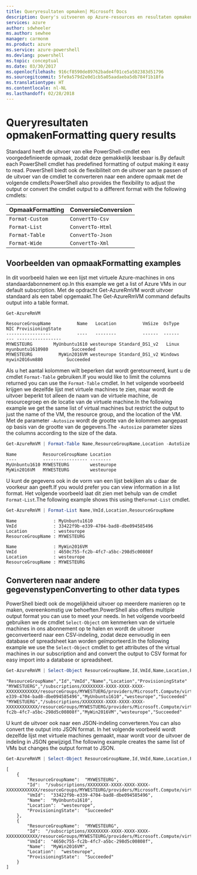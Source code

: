 ```yaml
---
title: Queryresultaten opmaken| Microsoft Docs
description: Query's uitvoeren op Azure-resources en resultaten opmaken.
services: azure
author: sdwheeler
ms.author: sewhee
manager: carmonm
ms.product: azure
ms.service: azure-powershell
ms.devlang: powershell
ms.topic: conceptual
ms.date: 03/30/2017
ms.openlocfilehash: 916cf8590de89762bade4f01ce5a502383d51796
ms.sourcegitcommit: 5fe9a579d2e0d1cb5a05aadaeba5db784f1b18fa
ms.translationtype: HT
ms.contentlocale: nl-NL
ms.lasthandoff: 02/28/2018
---
```

# <a name="formatting-query-results"></a><span data-ttu-id="8f05c-103">Queryresultaten opmaken</span><span class="sxs-lookup"><span data-stu-id="8f05c-103">Formatting query results</span></span>

<span data-ttu-id="8f05c-104">Standaard heeft de uitvoer van elke PowerShell-cmdlet een voorgedefinieerde opmaak, zodat deze gemakkelijk leesbaar is.</span><span class="sxs-lookup"><span data-stu-id="8f05c-104">By default each PowerShell cmdlet has predefined formatting of output making it easy to read.</span></span>  <span data-ttu-id="8f05c-105">PowerShell biedt ook de flexibiliteit om de uitvoer aan te passen of de uitvoer van de cmdlet te converteren naar een andere opmaak met de volgende cmdlets:</span><span class="sxs-lookup"><span data-stu-id="8f05c-105">PowerShell also provides the flexibility to adjust the output or convert the cmdlet output to a different format with the following cmdlets:</span></span>

| <span data-ttu-id="8f05c-106">Opmaak</span><span class="sxs-lookup"><span data-stu-id="8f05c-106">Formatting</span></span>      | <span data-ttu-id="8f05c-107">Conversie</span><span class="sxs-lookup"><span data-stu-id="8f05c-107">Conversion</span></span>       |
|-----------------|------------------|
| `Format-Custom` | `ConvertTo-Csv`  |
| `Format-List`   | `ConvertTo-Html` |
| `Format-Table`  | `ConvertTo-Json` |
| `Format-Wide`   | `ConvertTo-Xml`  |

## <a name="formatting-examples"></a><span data-ttu-id="8f05c-108">Voorbeelden van opmaak</span><span class="sxs-lookup"><span data-stu-id="8f05c-108">Formatting examples</span></span>

<span data-ttu-id="8f05c-109">In dit voorbeeld halen we een lijst met virtuele Azure-machines in ons standaardabonnement op.</span><span class="sxs-lookup"><span data-stu-id="8f05c-109">In this example we get a list of Azure VMs in our default subscription.</span></span>  <span data-ttu-id="8f05c-110">Met de opdracht Get-AzureRmVM wordt uitvoer standaard als een tabel opgemaakt.</span><span class="sxs-lookup"><span data-stu-id="8f05c-110">The Get-AzureRmVM command defaults output into a table format.</span></span>

```powershell
Get-AzureRmVM
```

```
ResourceGroupName          Name   Location          VmSize  OsType              NIC ProvisioningState
-----------------          ----   --------          ------  ------              --- -----------------
MYWESTEURG        MyUnbuntu1610 westeurope Standard_DS1_v2   Linux myunbuntu1610980         Succeeded
MYWESTEURG          MyWin2016VM westeurope Standard_DS1_v2 Windows   mywin2016vm880         Succeeded
```

<span data-ttu-id="8f05c-111">Als u het aantal kolommen wilt beperken dat wordt geretourneerd, kunt u de cmdlet `Format-Table` gebruiken.</span><span class="sxs-lookup"><span data-stu-id="8f05c-111">If you would like to limit the columns returned you can use the `Format-Table` cmdlet.</span></span> <span data-ttu-id="8f05c-112">In het volgende voorbeeld krijgen we dezelfde lijst met virtuele machines te zien, maar wordt de uitvoer beperkt tot alleen de naam van de virtuele machine, de resourcegroep en de locatie van de virtuele machine.</span><span class="sxs-lookup"><span data-stu-id="8f05c-112">In the following example we get the same list of virtual machines but restrict the output to just the name of the VM, the resource group, and the location of the VM.</span></span>  <span data-ttu-id="8f05c-113">Met de parameter `-Autosize` wordt de grootte van de kolommen aangepast op basis van de grootte van de gegevens.</span><span class="sxs-lookup"><span data-stu-id="8f05c-113">The `-Autosize` parameter sizes the columns according to the size of the data.</span></span>

```powershell
Get-AzureRmVM | Format-Table Name,ResourceGroupName,Location -AutoSize
```

```
Name          ResourceGroupName Location
----          ----------------- --------
MyUnbuntu1610 MYWESTEURG        westeurope
MyWin2016VM   MYWESTEURG        westeurope
```

<span data-ttu-id="8f05c-114">U kunt de gegevens ook in de vorm van een lijst bekijken als u daar de voorkeur aan geeft.</span><span class="sxs-lookup"><span data-stu-id="8f05c-114">If you would prefer you can view information in a list format.</span></span> <span data-ttu-id="8f05c-115">Het volgende voorbeeld laat dit zien met behulp van de cmdlet `Format-List`.</span><span class="sxs-lookup"><span data-stu-id="8f05c-115">The following example shows this using the`Format-List` cmdlet.</span></span>

```powershell
Get-AzureRmVM | Format-List Name,VmId,Location,ResourceGroupName
```

```
Name              : MyUnbuntu1610
VmId              : 33422f9b-e339-4704-bad8-dbe094585496
Location          : westeurope
ResourceGroupName : MYWESTEURG

Name              : MyWin2016VM
VmId              : 4650c755-fc2b-4fc7-a5bc-298d5c00808f
Location          : westeurope
ResourceGroupName : MYWESTEURG
```

## <a name="converting-to-other-data-types"></a><span data-ttu-id="8f05c-116">Converteren naar andere gegevenstypen</span><span class="sxs-lookup"><span data-stu-id="8f05c-116">Converting to other data types</span></span>

<span data-ttu-id="8f05c-117">PowerShell biedt ook de mogelijkheid uitvoer op meerdere manieren op te maken, overeenkomstig uw behoeften.</span><span class="sxs-lookup"><span data-stu-id="8f05c-117">PowerShell also offers multiple output format you can use to meet your needs.</span></span>  <span data-ttu-id="8f05c-118">In het volgende voorbeeld gebruiken we de cmdlet `Select-Object` om kenmerken van de virtuele machines in ons abonnement op te halen en wordt de uitvoer geconverteerd naar een CSV-indeling, zodat deze eenvoudig in een database of spreadsheet kan worden geïmporteerd.</span><span class="sxs-lookup"><span data-stu-id="8f05c-118">In the following example we use the `Select-Object` cmdlet to get attributes of the virtual machines in our subscription and and convert the output to CSV format for easy import into a database or spreadsheet.</span></span>

```powershell
Get-AzureRmVM | Select-Object ResourceGroupName,Id,VmId,Name,Location,ProvisioningState | ConvertTo-Csv -NoTypeInformation
```

```
"ResourceGroupName","Id","VmId","Name","Location","ProvisioningState"
"MYWESTUERG","/subscriptions/XXXXXXXX-XXXX-XXXX-XXXX-XXXXXXXXXXXX/resourceGroups/MYWESTUERG/providers/Microsoft.Compute/virtualMachines/MyUnbuntu1610","33422f9b-e339-4704-bad8-dbe094585496","MyUnbuntu1610","westeurope","Succeeded"
"MYWESTUERG","/subscriptions/XXXXXXXX-XXXX-XXXX-XXXX-XXXXXXXXXXXX/resourceGroups/MYWESTUERG/providers/Microsoft.Compute/virtualMachines/MyWin2016VM","4650c755-fc2b-4fc7-a5bc-298d5c00808f","MyWin2016VM","westeurope","Succeeded"
```

<span data-ttu-id="8f05c-119">U kunt de uitvoer ook naar een JSON-indeling converteren.</span><span class="sxs-lookup"><span data-stu-id="8f05c-119">You can also convert the output into JSON format.</span></span>  <span data-ttu-id="8f05c-120">In het volgende voorbeeld wordt dezelfde lijst met virtuele machines gemaakt, maar wordt voor de uitvoer de indeling in JSON gewijzigd.</span><span class="sxs-lookup"><span data-stu-id="8f05c-120">The following example creates the same list of VMs but changes the output format to JSON.</span></span>

```powershell
Get-AzureRmVM | Select-Object ResourceGroupName,Id,VmId,Name,Location,ProvisioningState | ConvertTo-Json
```

```
[
    {
        "ResourceGroupName":  "MYWESTEURG",
        "Id":  "/subscriptions/XXXXXXXX-XXXX-XXXX-XXXX-XXXXXXXXXXXX/resourceGroups/MYWESTEURG/providers/Microsoft.Compute/virtualMachines/MyUnbuntu1610",
        "VmId":  "33422f9b-e339-4704-bad8-dbe094585496",
        "Name":  "MyUnbuntu1610",
        "Location":  "westeurope",
        "ProvisioningState":  "Succeeded"
    },
    {
        "ResourceGroupName":  "MYWESTEURG",
        "Id":  "/subscriptions/XXXXXXXX-XXXX-XXXX-XXXX-XXXXXXXXXXXX/resourceGroups/MYWESTEURG/providers/Microsoft.Compute/virtualMachines/MyWin2016VM",
        "VmId":  "4650c755-fc2b-4fc7-a5bc-298d5c00808f",
        "Name":  "MyWin2016VM",
        "Location":  "westeurope",
        "ProvisioningState":  "Succeeded"
    }
]
```

